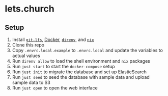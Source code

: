 # lets.church

## Setup

1. Install [`git-lfs`], [Docker](https://www.docker.com/products/docker-desktop/), [`direnv`], and [`nix`]
1. Clone this repo
1. Copy `.envrc.local.example` to `.envrc.local` and update the variables to actual values
1. Run `direnv allow` to load the shell environment and `nix` packages
1. Run `just start` to start the `docker-compose` setup
1. Run `just init` to migrate the database and set up ElasticSearch
1. Run `just seed` to seed the database with sample data and upload sample data to S3
1. Run `just open` to open the web interface

[Docker]: https://www.docker.com/products/docker-desktop/
[`direnv`]: https://direnv.net/
[`git-lfs`]: https://git-lfs.github.com/
[`nix`]: https://nixos.org/download.html

